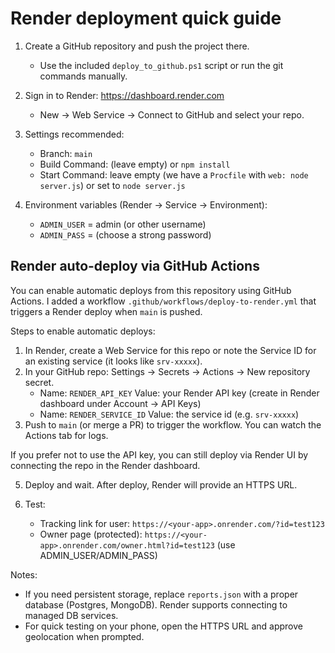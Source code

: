 Render deployment quick guide
============================

1) Create a GitHub repository and push the project there.
   - Use the included `deploy_to_github.ps1` script or run the git commands manually.

2) Sign in to Render: https://dashboard.render.com
   - New -> Web Service -> Connect to GitHub and select your repo.

3) Settings recommended:
   - Branch: `main`
   - Build Command: (leave empty) or `npm install`
   - Start Command: leave empty (we have a `Procfile` with `web: node server.js`) or set to `node server.js`

4) Environment variables (Render -> Service -> Environment):
   - `ADMIN_USER` = admin (or other username)
   - `ADMIN_PASS` = (choose a strong password)

Render auto-deploy via GitHub Actions
------------------------------------
You can enable automatic deploys from this repository using GitHub Actions. I added a workflow `.github/workflows/deploy-to-render.yml` that triggers a Render deploy when `main` is pushed.

Steps to enable automatic deploys:
1. In Render, create a Web Service for this repo or note the Service ID for an existing service (it looks like `srv-xxxxx`).
2. In your GitHub repo: Settings → Secrets → Actions → New repository secret.
   - Name: `RENDER_API_KEY` Value: your Render API key (create in Render dashboard under Account → API Keys)
   - Name: `RENDER_SERVICE_ID` Value: the service id (e.g. `srv-xxxxx`)
3. Push to `main` (or merge a PR) to trigger the workflow. You can watch the Actions tab for logs.

If you prefer not to use the API key, you can still deploy via Render UI by connecting the repo in the Render dashboard.

5) Deploy and wait. After deploy, Render will provide an HTTPS URL.

6) Test:
   - Tracking link for user: `https://<your-app>.onrender.com/?id=test123`
   - Owner page (protected): `https://<your-app>.onrender.com/owner.html?id=test123` (use ADMIN_USER/ADMIN_PASS)

Notes:
- If you need persistent storage, replace `reports.json` with a proper database (Postgres, MongoDB). Render supports connecting to managed DB services.
- For quick testing on your phone, open the HTTPS URL and approve geolocation when prompted.
